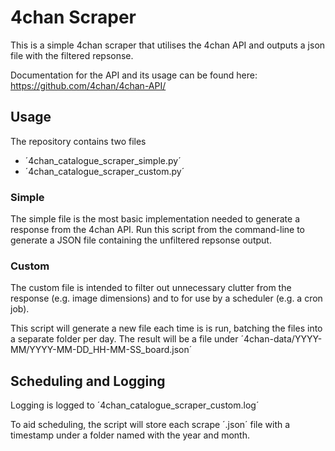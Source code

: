 # 4chan Scraper

This is a simple 4chan scraper that utilises the 4chan API and outputs a json file with the filtered repsonse.

Documentation for the API and its usage can be found here: https://github.com/4chan/4chan-API/

## Usage 

The repository contains two files
* ´4chan_catalogue_scraper_simple.py´
* ´4chan_catalogue_scraper_custom.py´

### Simple

The simple file is the most basic implementation needed to generate a response from the 4chan API. Run this script from the command-line to generate a JSON file containing the unfiltered repsonse output. 

### Custom

The custom file is intended to filter out unnecessary clutter from the response (e.g. image dimensions) and to for use by a scheduler (e.g. a cron job). 

This script will generate a new file each time is is run, batching the files into a separate folder per day. The result will be a file under ´4chan-data/YYYY-MM/YYYY-MM-DD_HH-MM-SS_board.json´

## Scheduling and Logging 

Logging is logged to ´4chan_catalogue_scraper_custom.log´ 

To aid scheduling, the script will store each scrape ´.json´ file with a timestamp under a folder named with the year and month.
